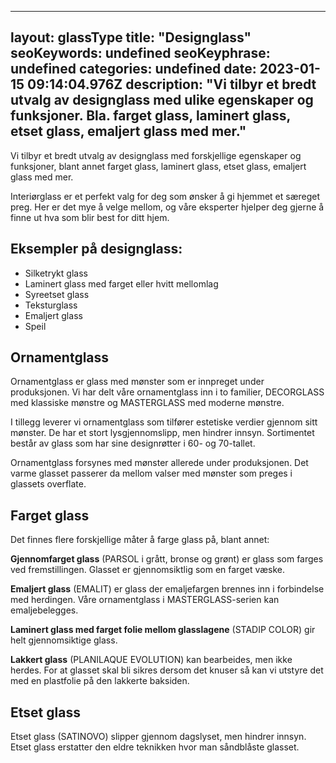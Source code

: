 
---
layout: glassType
title: "Designglass"
seoKeywords: undefined
seoKeyphrase: undefined
categories: undefined
date: 2023-01-15 09:14:04.976Z
description: "Vi tilbyr et bredt utvalg av designglass med ulike egenskaper og funksjoner. Bla. farget glass, laminert glass, etset glass, emaljert glass med mer."
---

Vi tilbyr et bredt utvalg av designglass med forskjellige egenskaper og funksjoner, blant annet farget glass, laminert glass, etset glass, emaljert glass med mer.

Interiørglass er et perfekt valg for deg som ønsker å gi hjemmet et særeget preg. Her er det mye å velge mellom, og våre eksperter hjelper deg gjerne å finne ut hva som blir best for ditt hjem.

## Eksempler på designglass:

* Silketrykt glass
* Laminert glass med farget eller hvitt mellomlag
* Syreetset glass
* Teksturglass
* Emaljert glass
* Speil

## Ornamentglass

Ornamentglass er glass med mønster som er innpreget under produksjonen. Vi har delt våre ornamentglass inn i to familier, DECORGLASS med klassiske mønstre og MASTERGLASS med moderne mønstre. 

I tillegg leverer vi ornamentglass som tilfører estetiske verdier gjennom sitt mønster. De har et stort lysgjennomslipp, men hindrer innsyn. Sortimentet består av glass som har sine designrøtter i 60- og 70-tallet. 

Ornamentglass forsynes med mønster allerede under produksjonen. Det varme glasset passerer da mellom valser med mønster som preges i glassets overflate.

## Farget glass

Det finnes flere forskjellige måter å farge glass på, blant annet:

**Gjennomfarget glass** (PARSOL i grått, bronse og grønt) er glass som farges ved fremstillingen. Glasset er gjennomsiktlig som en farget væske.

**Emaljert glass** (EMALIT) er glass der emaljefargen brennes inn i forbindelse med herdingen. Våre ornamentglass i MASTERGLASS-serien kan emaljebelegges.

**Laminert glass med farget folie mellom glasslagene** (STADIP COLOR) gir helt gjennomsiktige glass.

**Lakkert glass** (PLANILAQUE EVOLUTION) kan bearbeides, men ikke herdes. For at glasset skal bli sikres dersom det knuser så kan vi utstyre det med en plastfolie på den lakkerte baksiden.

## Etset glass

Etset glass (SATINOVO) slipper gjennom dagslyset, men hindrer innsyn. Etset glass erstatter den eldre teknikken hvor man såndblåste glasset.
